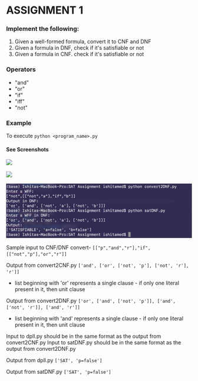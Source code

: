 # ASSIGNMENT 1

### Implement the following:

1. Given a well-formed formula, convert it to CNF and DNF
2. Given a formula in DNF, check if it's satisfiable or not
3. Given a formula in CNF. check if it's satisfiable or not

### Operators
- "and"
- "or"
- "if"
- "iff"
- "not"

### Example

To execute `python <program_name>.py`

#### See Screenshots
![]("https://raw.githubusercontent.com/ishitamed19/READING-COURSE-Decision-Procedures/master/Assignment%201/Screenshot%202019-09-11%20at%207.13.12%20PM.png")

![]("ttps://raw.gihthubusercontent.com/ishitamed19/READING-COURSE-Decision-Procedures/master/Assignment%201/Screenshot%202019-09-11%20at%207.13.32%20PM.png")

<img src="https://raw.githubusercontent.com/ishitamed19/READING-COURSE-Decision-Procedures/master/Assignment%201/Screenshot%202019-09-11%20at%207.13.12%20PM.png">

Sample input to CNF/DNF convert-
 `[["p","and","r"],"if",[["not","p"],"or","r"]]`
 
 Output from convert2CNF.py
 `['and', ['or', ['not', 'p'], ['not', 'r'], 'r']]`
  * list beginning with 'or' represents a single clause - if only one literal present in it, then unit clause
 
 Output from convert2DNF.py
  `['or', ['and', ['not', 'p']], ['and', ['not', 'r']], ['and', 'r']]`
  * list beginning with 'and' represents a single clause - if only one literal present in it, then unit clause
 
Input to dpll.py should be in the same format as the output from convert2CNF.py
Input to satDNF.py should be in the same format as the output from convert2DNF.py

Output from dpll.py
  `['SAT', 'p=false']`

Output from satDNF.py
  `['SAT', 'p=false']`
